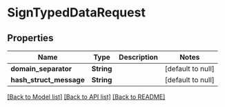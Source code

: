 # SignTypedDataRequest

## Properties

| Name                    | Type       | Description | Notes             |
| ----------------------- | ---------- | ----------- | ----------------- |
| **domain_separator**    | **String** |             | [default to null] |
| **hash_struct_message** | **String** |             | [default to null] |

[[Back to Model list]](../README.md#documentation-for-models) [[Back to API list]](../README.md#documentation-for-api-endpoints) [[Back to README]](../README.md)
